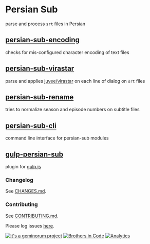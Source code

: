 # Persian Sub

parse and process `srt` files in Persian

## [persian-sub-encoding](https://www.npmjs.com/package/persian-sub-encoding)

checks for mis-configured character encoding of text files

## [persian-sub-virastar](https://www.npmjs.com/package/persian-sub-virastar)

parse and applies [juvee/virastar](https://github.com/juvee/virastar) on each line of dialog on `srt` files

## [persian-sub-rename](https://www.npmjs.com/package/persian-sub-rename)

tries to normalize season and episode numbers on subtitle files

## [persian-sub-cli](https://www.npmjs.com/package/persian-sub-cli)

command line interface for persian-sub modules

## [gulp-persian-sub](https://www.npmjs.com/package/gulp-persian-sub)

plugin for [gulp.js](http://gulpjs.com/)

### Changelog
See [CHANGES.md](https://github.com/brothersincode/persian-sub/CHANGES.md).

### Contributing
See [CONTRIBUTING.md](https://github.com/brothersincode/persian-sub/CONTRIBUTING.md).

Please log issues [here](https://github.com/brothersincode/persian-sub/issues).

[![it's a geminorum project](http://img.shields.io/badge/it's_a-geminorum_project-lightgrey.svg?style=flat-square)](http://geminorum.ir/)
[![Brothers in Code](http://img.shields.io/badge/Brothers_in_Code-lightgrey.svg?style=flat-square)](https://github.com/brothersincode/)
[![Analytics](https://ga-beacon.appspot.com/UA-865830-4/persian-sub/readme?pixel)](https://github.com/brothersincode/persian-sub)
